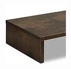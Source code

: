 

<a href="https://www.amazon.com/dp/B0BHMW8HFB" align="left">
    <img width="200" height="200" src="assets/teamix-20-inch-monitor-stand-B0BHMW8HFB.jpg" alt="TEAMIX 20 Inch Monitor Stand">
</a>
